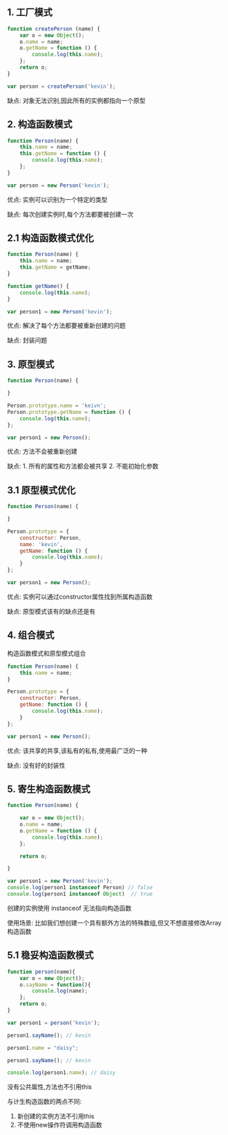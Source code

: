 ## 1. 工厂模式

```javascript
function createPerson (name) {
    var o = new Object();
    o.name = name;
    o.getName = function () {
        console.log(this.name);
    };
    return o;
}

var person = createPerson('kevin');
```

缺点: 对象无法识别,因此所有的实例都指向一个原型

## 2. 构造函数模式

```javascript
function Person(name) {
    this.name = name;
    this.getName = function () {
        console.log(this.name);
    };
}

var person = new Person('kevin');
```

优点: 实例可以识别为一个特定的类型

缺点: 每次创建实例时,每个方法都要被创建一次

## 2.1 构造函数模式优化

```javascript
function Person(name) {
    this.name = name;
    this.getName = getName;
}

function getName() {
    console.log(this.name);
}

var person1 = new Person('kevin');
```

优点: 解决了每个方法都要被重新创建的问题

缺点: 封装问题

## 3. 原型模式

```javascript
function Person(name) {

}

Person.prototype.name = 'keivn';
Person.prototype.getName = function () {
    console.log(this.name);
};

var person1 = new Person();
```

优点: 方法不会被重新创建

缺点: 1. 所有的属性和方法都会被共享 2. 不能初始化参数

## 3.1 原型模式优化

```javascript
function Person(name) {

}

Person.prototype = {
    constructor: Person,
    name: 'kevin',
    getName: function () {
        console.log(this.name);
    }
};

var person1 = new Person();
```

优点: 实例可以通过constructor属性找到所属构造函数

缺点: 原型模式该有的缺点还是有

## 4. 组合模式

构造函数模式和原型模式组合

```javascript
function Person(name) {
    this.name = name;
}

Person.prototype = {
    constructor: Person,
    getName: function () {
        console.log(this.name);
    }
};

var person1 = new Person();
```

优点: 该共享的共享,该私有的私有,使用最广泛的一种

缺点: 没有好的封装性

## 5. 寄生构造函数模式

```javascript
function Person(name) {

    var o = new Object();
    o.name = name;
    o.getName = function () {
        console.log(this.name);
    };

    return o;

}

var person1 = new Person('kevin');
console.log(person1 instanceof Person) // false
console.log(person1 instanceof Object)  // true
```

创建的实例使用 instanceof 无法指向构造函数

使用场景: 比如我们想创建一个具有额外方法的特殊数组,但又不想直接修改Array构造函数

## 5.1 稳妥构造函数模式

```javascript
function person(name){
    var o = new Object();
    o.sayName = function(){
        console.log(name);
    };
    return o;
}

var person1 = person('kevin');

person1.sayName(); // kevin

person1.name = "daisy";

person1.sayName(); // kevin

console.log(person1.name); // daisy
```

没有公共属性,方法也不引用this

与计生构造函数的两点不同: 

1. 新创建的实例方法不引用this
2. 不使用new操作符调用构造函数
